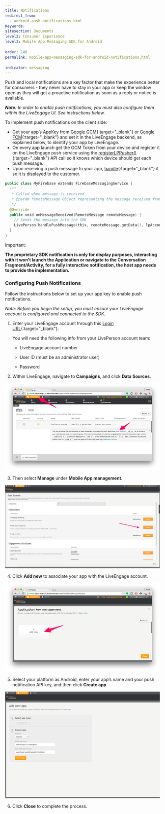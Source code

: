 ```yaml
---
title: Notifications
redirect_from:
  - android-push-notifications.html
Keywords:
sitesection: Documents
level2: Consumer Experience
level3: Mobile App Messaging SDK for Android

order: 140
permalink: mobile-app-messaging-sdk-for-android-notifications.html

indicator: messaging
---
```


Push and local notifications are a key factor that make the experience better for consumers - they never have to stay in your app or keep the window open as they will get a proactive notification as soon as a reply or notice is available.

_**Note:** In order to enable push notifications, you must also configure them within the LiveEngage UI. See instructions below._

To implement push notifications on the client side:

- Get your app’s AppKey from [Google GCM](https://developers.google.com/cloud-messaging/gcm){:target="_blank"} or [Google FCM](https://firebase.google.com/docs/cloud-messaging/){:target="_blank"} and set it in the LiveEngage backend, as explained below, to identify your app by LiveEngage.
- On every app launch get the GCM Token from your device and register it on the LiveEngage push service using the [registerLPPusher()](android-registerlppusher.html){:target="_blank"} API call so it knows which device should get each push message.
- Upon receiving a push message to your app, [handle](android-handlepush.html){:target="_blank"} it so it is displayed to the customer.


```swift
public class MyFirebase extends FirebaseMessagingService {
  /**
   * Called when message is received.
   * @param remoteMessage Object representing the message received from Firebase Cloud Messaging.
   */
  @Override
  public void onMessageReceived(RemoteMessage remoteMessage) {
    // Sends the message into the SDK
    LivePerson.handlePushMessage(this, remoteMessage.getData(), lpAccount, true);
  }
}
```

<div class="important">
Important:


**The proprietary SDK notification is only for display purposes, interacting with it won't launch the Application or navigate to the Conversation Fragment/Activity, for a fully interactive notification, the host app needs to provide the implementation.**

</div>

### Configuring Push Notifications

Follow the instructions below to set up your app key to enable push notifications.

*Note: Before you begin the setup, you must ensure your LiveEngage account is configured and connected to the SDK.*

1. Enter your LiveEngage account through this [Login URL](https://authentication.liveperson.net/login.html?lpservice=liveEngage&servicepath=a%2F~~accountid~~%2F%23%2C~~ssokey~~){:target="_blank"}.

	You will need the following info from your LivePerson account team:

	* LiveEngage account number

	* User ID (must be an administrator user)

	* Password

2. Within LiveEngage, navigate to **Campaigns**, and click **Data Sources**.

![campaigns](img/campaigns.png)

3. Then select **Manage** under **Mobile App management**.

![app](img/mobieAppManagement.png)

4. Click **Add new** to associate your app with the LiveEngage account.

![keymanagement](img/keymanagement.png)

5. Select your platform as Android, enter your app’s name and your push notification API key, and then click **Create app**.

![addnewapp](img/addnewapp.png)

6. Click **Close** to complete the process.
